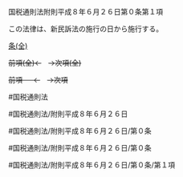 国税通則法附則平成８年６月２６日第０条第１項

この法律は、新民訴法の施行の日から施行する。

[条(全)](国税通則法＿＿＿＿附則平成８年６月２６日第０条_.md)

~~前項(全)←~~　~~→次項(全)~~

~~前項 　 ←~~　~~→次項~~



#国税通則法

#国税通則法/附則平成８年６月２６日

#国税通則法/附則平成８年６月２６日/第０条

#国税通則法/附則平成８年６月２６日/第０条

#国税通則法/附則平成８年６月２６日/第０条/第１項

